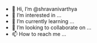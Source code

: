 - 👋 Hi, I’m @shravanivarthya
- 👀 I’m interested in ...
- 🌱 I’m currently learning ...
- 💞️ I’m looking to collaborate on ...
- 📫 How to reach me ...

<!---
Shravanivarthya is a ✨ special ✨ repository because its `README.md` (this file) appears on your GitHub profile.
You can click the Preview link to take a look at your changes.
--->
